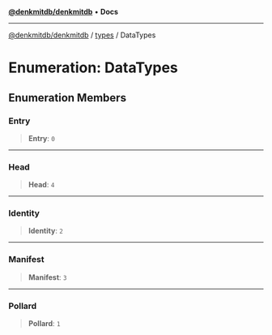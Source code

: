 [**@denkmitdb/denkmitdb**](../../README.md) • **Docs**

***

[@denkmitdb/denkmitdb](../../modules.md) / [types](../README.md) / DataTypes

# Enumeration: DataTypes

## Enumeration Members

### Entry

> **Entry**: `0`

***

### Head

> **Head**: `4`

***

### Identity

> **Identity**: `2`

***

### Manifest

> **Manifest**: `3`

***

### Pollard

> **Pollard**: `1`

